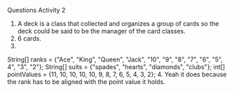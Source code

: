 Questions Activity 2

1. A deck is a class that collected and organizes a group of cards so the deck could be said to be the manager of the card classes.
2. 6 cards.
3. 
String[] ranks = {"Ace", "King", "Queen", "Jack", "10", "9", "8", "7", "6", "5", 4", "3", "2"};
String[] suits = {"spades", "hearts", "diamonds", "clubs"};
int[] pointValues = {11, 10, 10, 10, 10, 9, 8, 7, 6, 5, 4, 3, 2};
4. Yeah it does because the rank has to be aligned with the point value it holds.